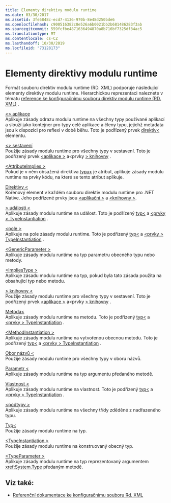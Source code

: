 ```yaml
---
title: Elementy direktivy modulu runtime
ms.date: 03/30/2017
ms.assetid: 3fe5848c-ecd7-4136-970b-8e48d250bde6
ms.openlocfilehash: c900516382c8e526a6b0021bb2b681486283f3ab
ms.sourcegitcommit: 559fcfbe4871636494870a8b716bf7325df34ac5
ms.translationtype: MT
ms.contentlocale: cs-CZ
ms.lasthandoff: 10/30/2019
ms.locfileid: "73128173"
---
```

# <a name="runtime-directive-elements"></a>Elementy direktivy modulu runtime
Formát souboru direktiv modulu runtime (RD. XML) podporuje následující elementy direktivy modulu runtime. Hierarchickou reprezentaci naleznete v tématu [reference ke konfiguračnímu souboru direktiv modulu runtime (RD. XML)](runtime-directives-rd-xml-configuration-file-reference.md) .  
  
 [\<> aplikace](application-element-net-native.md)  
 Aplikuje zásady odrazu modulu runtime na všechny typy používané aplikací a slouží jako kontejner pro typy celé aplikace a členy typu, jejichž metadata jsou k dispozici pro reflexi v době běhu. Toto je podřízený prvek [direktiv\<](directives-element-net-native.md) elementu.  
  
 [\<> sestavení](assembly-element-net-native.md)  
 Použije zásady modulu runtime pro všechny typy v sestavení. Toto je podřízený prvek [\<aplikace >](application-element-net-native.md) a\<prvky [> knihovny](library-element-net-native.md) .  
  
 [\<AttributeImplies >](attributeimplies-element-net-native.md)  
 Pokud je v něm obsažená direktiva [typu\<](type-element-net-native.md) je atribut, aplikuje zásady modulu runtime na prvky kódu, na které se tento atribut aplikuje.  
  
 [Direktivy \<](directives-element-net-native.md)  
 Kořenový element v každém souboru direktiv modulu runtime pro .NET Native. Jeho podřízené prvky jsou [\<aplikační >](application-element-net-native.md) a [\<knihovny >](library-element-net-native.md).  
  
 [> události \<](event-element-net-native.md)  
 Aplikuje zásady modulu runtime na událost. Toto je podřízený [typ\<](type-element-net-native.md) a [\<prvky > TypeInstantiation](typeinstantiation-element-net-native.md) .  
  
 [\<pole >](field-element-net-native.md)  
 Aplikuje na pole zásady modulu runtime. Toto je podřízený [typ\<](type-element-net-native.md) a [\<prvky > TypeInstantiation](typeinstantiation-element-net-native.md) .  
  
 [\<GenericParameter >](genericparameter-element-net-native.md)  
 Aplikuje zásady modulu runtime na typ parametru obecného typu nebo metody.  
  
 [\<ImpliesType >](impliestype-element-net-native.md)  
 Aplikuje zásadu modulu runtime na typ, pokud byla tato zásada použita na obsahující typ nebo metodu.  
  
 [> knihovny \<](library-element-net-native.md)  
 Použije zásady modulu runtime pro všechny typy v sestavení. Toto je podřízený prvek [\<aplikace >](application-element-net-native.md) a\<prvky [> knihovny](library-element-net-native.md) .  
  
 [Metoda\<](method-element-net-native.md)  
 Aplikuje zásady modulu runtime na metodu. Toto je podřízený [typ\<](type-element-net-native.md) a [\<prvky > TypeInstantiation](typeinstantiation-element-net-native.md) .  
  
 [\<MethodInstantiation >](methodinstantiation-element-net-native.md)  
 Aplikuje zásady modulu runtime na vytvořenou obecnou metodu. Toto je podřízený [typ\<](type-element-net-native.md) a [\<prvky > TypeInstantiation](typeinstantiation-element-net-native.md) .  
  
 [Obor názvů \<](namespace-element-net-native.md)  
 Použije zásady modulu runtime pro všechny typy v oboru názvů.  
  
 [Parametr \<](parameter-element-net-native.md)  
 Aplikuje zásady modulu runtime na typ argumentu předaného metodě.  
  
 [Vlastnost \<](property-element-net-native.md)  
 Aplikuje zásady modulu runtime na vlastnost. Toto je podřízený [typ\<](type-element-net-native.md) a [\<prvky > TypeInstantiation](typeinstantiation-element-net-native.md) .  
  
 [\<podtypy >](subtypes-element-net-native.md)  
 Aplikuje zásady modulu runtime na všechny třídy zděděné z nadřazeného typu.  
  
 [Typ\<](type-element-net-native.md)  
 Použije zásady modulu runtime na typ.  
  
 [\<TypeInstantiation >](typeinstantiation-element-net-native.md)  
 Použije zásady modulu runtime na konstruovaný obecný typ.  
  
 [\<TypeParameter >](typeparameter-element-net-native.md)  
 Aplikuje zásady modulu runtime na typ reprezentovaný argumentem <xref:System.Type> předaným metodě.  
  
## <a name="see-also"></a>Viz také:

- [Referenční dokumentace ke konfiguračnímu souboru Rd. XML](runtime-directives-rd-xml-configuration-file-reference.md)
